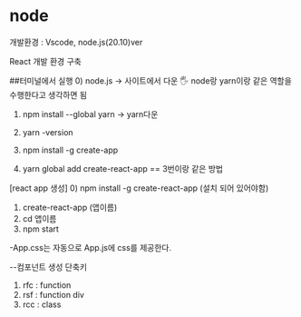 # node

개발환경 : Vscode, node.js(20.10)ver

React 개발 환경 구축

##터미널에서 실행
0) node.js -> 사이트에서 다운    🖐 node랑 yarn이랑 같은 역할을 수행한다고 생각하면 됨
1) npm install --global yarn -> yarn다운
2) yarn -version

3) npm install -g create-app
4) yarn global add create-react-app == 3번이랑 같은 방법

[react app 생성]
0) npm install -g create-react-app (설치 되어 있어야함)
1) create-react-app (앱이름)
2) cd 앱이름
3) npm start


-App.css는 자동으로 App.js에 css를 제공한다. 

--컴포넌트 생성 단축키
1) rfc : function
2) rsf : function div
3) rcc : class